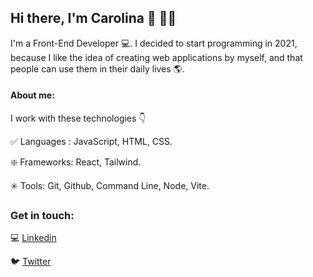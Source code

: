 ## Hi there, I'm Carolina 👋 👩‍💻

I'm a Front-End Developer  💻. I decided to start programming in 2021, because I like the idea of creating web applications by myself, and that people can use them in their daily lives 🌎. 

#### About me:
I work with these technologies 👇

✅ Languages : JavaScript, HTML, CSS.

❇️ Frameworks: React, Tailwind. 

✳️ Tools: Git, Github, Command Line, Node, Vite.

### Get in touch:

💻 [Linkedin](https://www.linkedin.com/in/carolinaguzmandev/)

🐦 [Twitter](https://twitter.com/CaroEunice_) 
